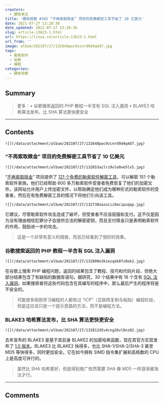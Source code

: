 ```yaml
---
creators:
  - 硬核老王
title: '硬核观察 #345 “不再索取赎金” 项目的免费解密工具节省了 10 亿美元'
date: 2021-07-27 13:28:36
date_updated: 2021-07-27 13:28:36
slug: article-13623-1.html
url: https://linux.cn/article-13623-1.html
url_from: ''
image: album/202107/27/132640pwc9zcnrd9d4q4d7.jpg
tags:
  - 勒索软件
  - 哈希
  - 编程
categories:
  - 硬核观察
---
```


## Summary

> 更多：• 谷歌搜索返回的 PHP 教程一半含有 SQL 注入漏洞 • BLAKE3 哈希算法发布，比 SHA 算法更快更安全

***

<!-- more -->

## Contents

`![](/data/attachment/album/202107/27/132640pwc9zcnrd9d4q4d7.jpg)`

### “不再索取赎金” 项目的免费解密工具节省了 10 亿美元

`![](/data/attachment/album/202107/27/132653azlrz9ule0xe5lx5.jpg)`

“[不再索取赎金](https://www.nomoreransom.org/en/index.html)” 项目提供了 [121 个免费的勒索软件解密工具](https://www.europol.europa.eu/newsroom/news/unhacked-121-tools-against-ransomware-single-website)，可以解密 151 个勒索软件家族。他们已经帮助 600 多万勒索软件受害者免费恢复了他们的加密文件。该网站允许用户上传加密文件，以帮助确定他们成为哪种形式的勒索软件的受害者，然后在有免费解密工具的情况下将他们引向该工具。

`![](/data/attachment/album/202107/27/132738oazucii9acipuqap.jpg)`

它建议，尽管勒索软件攻击造成了破坏，但受害者不应该屈服和支付。这不仅是因为没有理由相信犯罪分子会提供合法的解密密钥，而且支付赎金只是表明勒索软件的作用，鼓励进一步的攻击。

> 
> 这是一个非常有意义的措施，而且已经看到了很好的效果。
> 
> 
> 

### 谷歌搜索返回的 PHP 教程一半含有 SQL 注入漏洞

`![](/data/attachment/album/202107/27/132800e3k1ezqok8fz8ok2.jpg)`

在谷歌上搜索 PHP 编程问题，返回的结果包含了教程、技巧和代码片段，但绝大部分结果包含了有缺陷的数据库语句。据研究，30 个结果中有 16 个含有 [SQL 注入漏洞](https://waritschlager.de/sqlinjections-in-google-results.html)。如果搜索者将这些代码包含在其编写的程序中，那么最后产生的程序将是不安全的。

> 
> 可能很多刚刚学习编程的人都有过 “ICP”（互联网复制与粘贴）编程阶段，但是这应该只是一个提示思路的方法，而不是编程方法。
> 
> 
> 

### BLAKE3 哈希算法发布，比 SHA 算法更快更安全

`![](/data/attachment/album/202107/27/132812d5v4cng26vl8nz82.jpg)`

去年宣布的 BLAKE3 是基于其前身 BLAKE2 的加密哈希函数，现在其官方实现发布了 [1.0 版本](https://github.com/BLAKE3-team/BLAKE3/releases/tag/1.0.0)。BLAKE3 比 BLAKE2 快得多，也比 SHA-1/SHA-2/SHA-3 甚至 MD5 等快得多，同时更加安全。它在如今拥有 SIMD 指令集扩展和高核数的 CPU 上是高度可并行的。

> 
> 虽然比 SHA 哈希更好，但是得到推广依然需要 SHA 像 MD5 一样逐渐被淘汰才行。
> 
> 
>

***

## Comments
